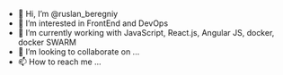 - 👋 Hi, I’m @ruslan_beregniy
- 👀 I’m interested in FrontEnd and DevOps
- 🌱 I’m currently working with JavaScript, React.js, Angular JS, docker, docker SWARM
- 💞️ I’m looking to collaborate on ...
- 📫 How to reach me ...

<!---
ruslanSKIF/ruslanSKIF is a ✨ special ✨ repository because its `README.md` (this file) appears on your GitHub profile.
You can click the Preview link to take a look at your changes.
--->
